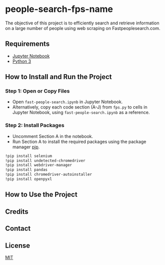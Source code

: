 # people-search-fps-name
The objective of this project is to efficiently search and retrieve information on a large number of people using web scraping on Fastpeoplesearch.com.

## Requirements

- [Jupyter Notebook](https://jupyter.org/)
- [Python 3](https://www.python.org/)

## How to Install and Run the Project

### Step 1: Open or Copy Files

- Open `fast-people-search.ipynb` in Jupyter Notebook.
- Alternatively, copy each code section (A-J) from `fps.py` to cells in Jupyter Notebook, using `fast-people-search.ipynb` as a reference.

### Step 2: Install Packages

- Uncomment Section A in the notebook.
- Run Section A to install the required packages using the package manager [pip](https://pip.pypa.io/en/stable/).

```bash
!pip install selenium
!pip install undetected-chromedriver
!pip install webdriver-manager
!pip install pandas
!pip install chromedriver-autoinstaller
!pip install openpyxl
```
## How to Use the Project





## Credits



## Contact

## License

[MIT](https://choosealicense.com/licenses/mit/)